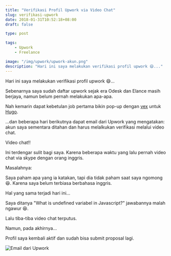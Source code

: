 ```yaml
---
title: "Verifikasi Profil Upwork via Video Chat"
slug: verifikasi-upwork
date: 2018-01-31T10:52:18+08:00
draft: false

type: post

tags:
    - Upwork
    - Freelance

image: "/img/upwork/upwork-akun.png"
description: "Hari ini saya melakukan verifikasi profil upwork 😄..."
---
```


Hari ini saya melakukan verifikasi profil upwork 😄...

Sebenarnya saya sudah daftar upwork sejak era Odesk dan Elance 
masih berjaya, namun belum pernah melakukan apa-apa.

Nah kemarin dapat kebetulan job pertama bikin 
pop-up dengan [vex](http://github.hubspot.com/vex/docs/welcome/) untuk [Hugo](https://gohugo.io/).

...dan beberapa hari berikutnya dapat email dari Upwork
yang mengatakan: akun saya sementara ditahan dan harus
melalkukan verifikasi melalui video chat.

Video chat!!

Ini terdengar sulit bagi saya. Karena 
beberapa waktu yang lalu pernah video chat via skype
dengan orang inggris.

Masalahnya:

Saya paham apa yang ia katakan, tapi dia tidak paham
saat saya ngomong 😆. Karena saya belum terbiasa
berbahasa inggris.

Hal yang sama terjadi hari ini...

Saya ditanya "What is undefined variabel in Javascript?" 
jawabannya malah ngawur 😆.

Lalu tiba-tiba video chat terputus.

Namun, pada akhirnya...

Profil saya kembali aktif dan sudah bisa 
submit proposal lagi.

![Email dari Upwork](/img/upwork/upwork-akun.png)